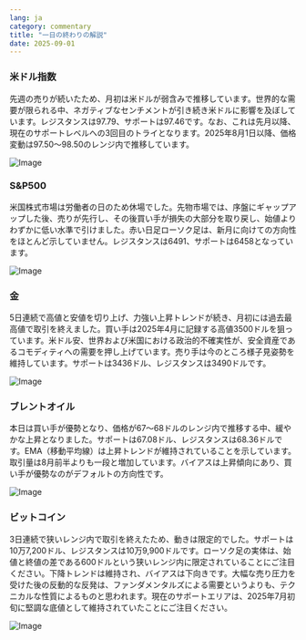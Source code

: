 ```yaml
---
lang: ja
category: commentary
title: "一日の終わりの解説"
date: 2025-09-01
---
```


### 米ドル指数

先週の売りが続いたため、月初は米ドルが弱含みで推移しています。世界的な需要が限られる中、ネガティブなセンチメントが引き続き米ドルに影響を及ぼしています。レジスタンスは97.79、サポートは97.46です。なお、これは先月以降、現在のサポートレベルへの3回目のトライとなります。2025年8月1日以降、価格変動は97.50～98.50のレンジ内で推移しています。

![Image](https://markleighedu.github.io/img/Sep-2025/01-Sep-2025/usdindex.jpg)

### S&P500

米国株式市場は労働者の日のため休場でした。先物市場では、序盤にギャップアップした後、売りが先行し、その後買い手が損失の大部分を取り戻し、始値よりわずかに低い水準で引けました。赤い日足ローソク足は、新月に向けての方向性をほとんど示していません。レジスタンスは6491、サポートは6458となっています。

![Image](https://markleighedu.github.io/img/Sep-2025/01-Sep-2025/sp500.jpg)

### 金

5日連続で高値と安値を切り上げ、力強い上昇トレンドが続き、月初には過去最高値で取引を終えました。買い手は2025年4月に記録する高値3500ドルを狙っています。米ドル安、世界および米国における政治的不確実性が、安全資産であるコモディティへの需要を押し上げています。売り手は今のところ様子見姿勢を維持しています。サポートは3436ドル、レジスタンスは3490ドルです。

![Image](https://markleighedu.github.io/img/Sep-2025/01-Sep-2025/gold.jpg)

### ブレントオイル

本日は買い手が優勢となり、価格が67～68ドルのレンジ内で推移する中、緩やかな上昇となりました。サポートは67.08ドル、レジスタンスは68.36ドルです。EMA（移動平均線）は上昇トレンドが維持されていることを示しています。取引量は8月前半よりも一段と増加しています。バイアスは上昇傾向にあり、買い手が優勢なのがデフォルトの方向性です。

![Image](https://markleighedu.github.io/img/Sep-2025/01-Sep-2025/brentoil.jpg)

### ビットコイン

3日連続で狭いレンジ内で取引を終えたため、動きは限定的でした。サポートは10万7,200ドル、レジスタンスは10万9,900ドルです。ローソク足の実体は、始値と終値の差である600ドルという狭いレンジ内に限定されていることにご注目ください。下降トレンドは維持され、バイアスは下向きです。大幅な売り圧力を受けた後の反動的な反発は、ファンダメンタルズによる需要というよりも、テクニカルな性質によるものと思われます。現在のサポートエリアは、2025年7月初旬に堅調な底値として維持されていたことにご注目ください。

![Image](https://markleighedu.github.io/img/Sep-2025/01-Sep-2025/bitcoin.jpg)


